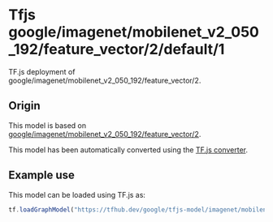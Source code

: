 # Tfjs google/imagenet/mobilenet_v2_050_192/feature_vector/2/default/1
TF.js deployment of google/imagenet/mobilenet_v2_050_192/feature_vector/2.

<!-- parent-model: google/imagenet/mobilenet_v2_050_192/feature_vector/2 -->

## Origin

This model is based on [google/imagenet/mobilenet_v2_050_192/feature_vector/2](https://tfhub.dev/google/imagenet/mobilenet_v2_050_192/feature_vector/2).

This model has been automatically converted using the [TF.js converter](https://github.com/tensorflow/tfjs/tree/master/tfjs-converter).

## Example use
This model can be loaded using TF.js as:

```javascript
tf.loadGraphModel("https://tfhub.dev/google/tfjs-model/imagenet/mobilenet_v2_050_192/feature_vector/2/default/1", { fromTFHub: true })
```
